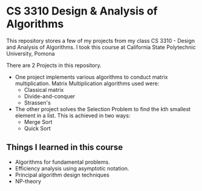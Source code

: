 # CS 3310 Design & Analysis of Algorithms
This repository stores a few of my projects from my class CS 3310 - Design and Analysis of Algorithms.
I took this course at California State Polytechnic University, Pomona

There are 2 Projects in this repository. 

- One project implements various algorithms to conduct matrix multiplication. Matrix Multiplication algorithms used were:
  -   Classical matrix
  -   Divide-and-conquer
  -   Strassen's
- The other project solves the Selection Problem to find the kth smallest element in a list. This is achieved in two ways:
  - Merge Sort
  - Quick Sort  

## Things I learned in this course
- Algorithms for fundamental problems.
- Efficiency analysis using asymptotic notation.
- Principal algorithm design techniques
- NP-theory
